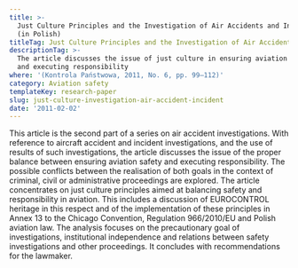 ```yaml
---
title: >-
  Just Culture Principles and the Investigation of Air Accidents and Incidents
  (in Polish)
titleTag: Just Culture Principles and the Investigation of Air Accidents
descriptionTag: >-
  The article discusses the issue of just culture in ensuring aviation safety
  and executing responsibility
where: '(Kontrola Państwowa, 2011, No. 6, pp. 99–112)'
category: Aviation safety
templateKey: research-paper
slug: just-culture-investigation-air-accident-incident
date: '2011-02-02'
---
```


This article is the second part of a series on air accident investigations. With reference to aircraft accident and incident investigations, and the use of results of such investigations, the article discusses the issue of the proper balance between ensuring aviation safety and executing responsibility. The possible conflicts between the realisation of both goals in the context of criminal, civil or administrative proceedings are explored. The article concentrates on just culture principles aimed at balancing safety and responsibility in aviation. This includes a discussion of EUROCONTROL heritage in this respect and of the implementation of these principles in Annex 13 to the Chicago Convention, Regulation 966/2010/EU and Polish aviation law. The analysis focuses on the precautionary goal of investigations, institutional independence and relations between safety investigations and other proceedings. It concludes with recommendations for the lawmaker.
